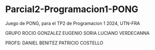 # Parcial2-Programacion1-PONG
Juego de PONG, para el TP2 de Programacion 1 2024, UTN-FRA

GRUPO
ROCIO GONZALEZ
EUGENIO SORIA
LUCIANO VERDECANNA


PROFS: 
DANIEL BENITEZ
PATRICIO COSTELLO
